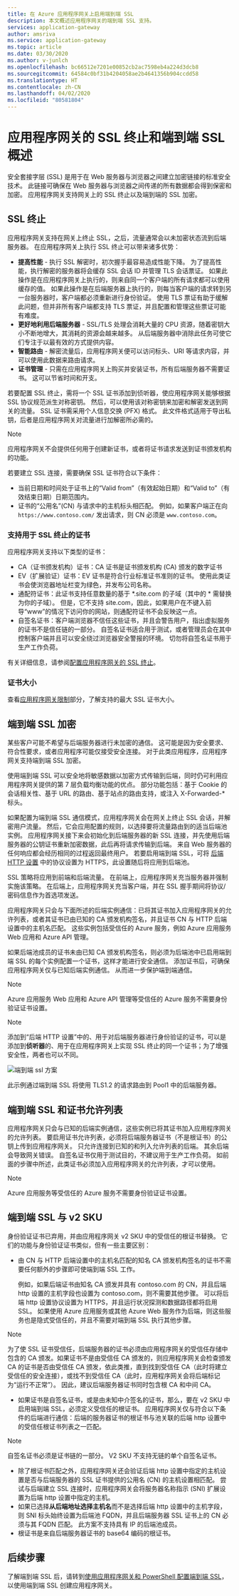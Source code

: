 ```yaml
---
title: 在 Azure 应用程序网关上启用端到端 SSL
description: 本文概述应用程序网关的端到端 SSL 支持。
services: application-gateway
author: amsriva
ms.service: application-gateway
ms.topic: article
ms.date: 03/30/2020
ms.author: v-junlch
ms.openlocfilehash: bc66512e7201e00852cb2ac7598eb4a224d3dcb8
ms.sourcegitcommit: 64584c0bf31b4204058ae2b4641356b904ccdd58
ms.translationtype: HT
ms.contentlocale: zh-CN
ms.lasthandoff: 04/02/2020
ms.locfileid: "80581804"
---
```

# <a name="overview-of-ssl-termination-and-end-to-end-ssl-with-application-gateway"></a>应用程序网关的 SSL 终止和端到端 SSL 概述

安全套接字层 (SSL) 是用于在 Web 服务器与浏览器之间建立加密链接的标准安全技术。 此链接可确保在 Web 服务器与浏览器之间传递的所有数据都会得到保密和加密。 应用程序网关支持网关上的 SSL 终止以及端到端的 SSL 加密。

## <a name="ssl-termination"></a>SSL 终止

应用程序网关支持在网关上终止 SSL，之后，流量通常会以未加密状态流到后端服务器。 在应用程序网关上执行 SSL 终止可以带来诸多优势：

- **提高性能** - 执行 SSL 解密时，初次握手最容易造成性能下降。 为了提高性能，执行解密的服务器将会缓存 SSL 会话 ID 并管理 TLS 会话票证。 如果此操作是在应用程序网关上执行的，则来自同一个客户端的所有请求都可以使用缓存的值。 如果此操作是在后端服务器上执行的，则每当客户端的请求转到另一台服务器时，客户端都必须重新进行身份验证。 使用 TLS 票证有助于缓解此问题，但并非所有客户端都支持 TLS 票证，并且配置和管理这些票证可能有难度。
- **更好地利用后端服务器** - SSL/TLS 处理会消耗大量的 CPU 资源，随着密钥大小不断地增大，其消耗的资源会越来越多。 从后端服务器中消除此任务可使它们专注于以最有效的方式提供内容。
- **智能路由** - 解密流量后，应用程序网关便可以访问标头、URI 等请求内容，并可以使用此数据来路由请求。
- **证书管理** - 只需在应用程序网关上购买并安装证书，所有后端服务器不需要证书。 这可以节省时间和开支。

若要配置 SSL 终止，需将一个 SSL 证书添加到侦听器，使应用程序网关能够根据 SSL 协议规范派生对称密钥。 然后，可以使用该对称密钥来加密和解密发送到网关的流量。 SSL 证书需采用个人信息交换 (PFX) 格式。 此文件格式适用于导出私钥，后者是应用程序网关对流量进行加解密所必需的。

> [!NOTE] 
>
> 应用程序网关不会提供任何用于创建新证书，或者将证书请求发送到证书颁发机构的功能。

若要建立 SSL 连接，需要确保 SSL 证书符合以下条件：

- 当前日期和时间处于证书上的“Valid from”（有效起始日期）和“Valid to”（有效结束日期）日期范围内。
- 证书的“公用名”(CN) 与请求中的主机标头相匹配。 例如，如果客户端正在向 `https://www.contoso.com/` 发出请求，则 CN 必须是 `www.contoso.com`。

### <a name="certificates-supported-for-ssl-termination"></a>支持用于 SSL 终止的证书

应用程序网关支持以下类型的证书：

- CA（证书颁发机构）证书：CA 证书是证书颁发机构 (CA) 颁发的数字证书
- EV（扩展验证）证书：EV 证书是符合行业标准证书准则的证书。 使用此类证书会使浏览器地址栏变为绿色，并发布公司名称。
- 通配符证书：此证书支持任意数量的基于 *.site.com 的子域（其中的 * 需替换为你的子域）。 但是，它不支持 site.com，因此，如果用户在不键入前导“www”的情况下访问你的网站，则通配符证书不会反映这一点。
- 自签名证书：客户端浏览器不信任这些证书，并且会警告用户，指出虚拟服务的证书不是信任链的一部分。 自签名证书适合用于测试，或者管理员会在其中控制客户端并且可以安全绕过浏览器安全警报的环境。 切勿将自签名证书用于生产工作负荷。

有关详细信息，请参阅[配置应用程序网关的 SSL 终止](/application-gateway/create-ssl-portal)。

### <a name="size-of-the-certificate"></a>证书大小
查看[应用程序网关限制](/azure-resource-manager/management/azure-subscription-service-limits#application-gateway-limits)部分，了解支持的最大 SSL 证书大小。

## <a name="end-to-end-ssl-encryption"></a>端到端 SSL 加密

某些客户可能不希望与后端服务器进行未加密的通信。 这可能是因为安全要求、符合性要求，或者应用程序可能仅接受安全连接。 对于此类应用程序，应用程序网关支持端到端 SSL 加密。

使用端到端 SSL 可以安全地将敏感数据以加密方式传输到后端，同时仍可利用应用程序网关提供的第 7 层负载均衡功能的优点。 部分功能包括：基于 Cookie 的会话相关性、基于 URL 的路由、基于站点的路由支持，或注入 X-Forwarded-* 标头。

如果配置为端到端 SSL 通信模式，应用程序网关会在网关上终止 SSL 会话，并解密用户流量。 然后，它会应用配置的规则，以选择要将流量路由到的适当后端池实例。 应用程序网关接下来会初始化到后端服务器的新 SSL 连接，并先使用后端服务器的公钥证书重新加密数据，此后再将请求传输到后端。 来自 Web 服务器的任何响应都会经历相同的过程返回最终用户。 若要启用端到端 SSL，可将 [后端 HTTP 设置](/application-gateway/configuration-overview#http-settings) 中的协议设置为 HTTPS，此设置随后将应用到后端池。

SSL 策略将应用到前端和后端流量。 在前端上，应用程序网关充当服务器并强制实施该策略。 在后端上，应用程序网关充当客户端，并在 SSL 握手期间将协议/密码信息作为首选项发送。

应用程序网关只会与下面所述的后端实例通信：已将其证书加入应用程序网关的允许列表，或者其证书已由已知的 CA 颁发机构签名，并且证书 CN 与 HTTP 后端设置中的主机名匹配。 这些实例包括受信任的 Azure 服务，例如 Azure 应用服务 Web 应用和 Azure API 管理。

如果后端池成员的证书未由已知 CA 颁发机构签名，则必须为后端池中已启用端到端 SSL 的每个实例配置一个证书，这样才能进行安全通信。 添加证书后，可确保应用程序网关仅与已知后端实例通信。 从而进一步保护端到端通信。

> [!NOTE] 
>
> Azure 应用服务 Web 应用和 Azure API 管理等受信任的 Azure 服务不需要身份验证证书设置。

> [!NOTE] 
>
> 添加到“后端 HTTP 设置”中的、用于对后端服务器进行身份验证的证书，可以是添加到**侦听器**的、用于在应用程序网关上实现 SSL 终止的同一个证书；为了增强安全性，两者也可以不同。 

![端到端 ssl 方案][1]

此示例通过端到端 SSL 将使用 TLS1.2 的请求路由到 Pool1 中的后端服务器。

## <a name="end-to-end-ssl-and-whitelisting-of-certificates"></a>端到端 SSL 和证书允许列表

应用程序网关只会与已知的后端实例通信，这些实例已将其证书加入应用程序网关的允许列表。 要启用证书允许列表，必须将后端服务器证书（不是根证书）的公钥上传到应用程序网关。 只允许连接到已知的和列入允许列表的后端。 其余后端会导致网关错误。 自签名证书仅用于测试目的，不建议用于生产工作负荷。 如前面的步骤中所述，此类证书必须加入应用程序网关的允许列表，才可以使用。

> [!NOTE]
> Azure 应用服务等受信任的 Azure 服务不需要身份验证证书设置。

## <a name="end-to-end-ssl-with-the-v2-sku"></a>端到端 SSL 与 v2 SKU

身份验证证书已弃用，并由应用程序网关 v2 SKU 中的受信任的根证书替换。 它们的功能与身份验证证书类似，但有一些主要区别：

- 由 CN 与 HTTP 后端设置中的主机名匹配的知名 CA 颁发机构签名的证书不需要任何额外的步骤即可使端到端 SSL 工作。 

   例如，如果后端证书由知名 CA 颁发并具有 contoso.com 的 CN，并且后端 http 设置的主机字段也设置为 contoso.com，则不需要其他步骤。 可以将后端 http 设置协议设置为 HTTPS，并且运行状况探测和数据路径都将启用 SSL。 如果使用 Azure 应用服务或其他 Azure Web 服务作为后端，则这些服务也是隐式受信任的，并且不需要对端到端 SSL 执行其他步骤。
   
> [!NOTE] 
>
> 为了使 SSL 证书受信任，后端服务器的证书必须由应用程序网关的受信任存储中包含的 CA 颁发。如果证书不是由受信任 CA 颁发的，则应用程序网关会检查颁发 CA 的证书是否由受信任 CA 颁发，依此类推，直到找到受信任 CA（此时将建立受信任的安全连接），或找不到受信任 CA（此时，应用程序网关会将后端标记为“运行不正常”）。 因此，建议后端服务器证书同时包含根 CA 和中间 CA。

- 如果证书是自签名证书，或是由未知中介签名的证书，那么，要在 v2 SKU 中启用端到端 SSL，必须定义受信任的根证书。 应用程序网关仅与符合以下条件的后端进行通信：后端的服务器证书的根证书与池关联的后端 http 设置中的受信任根证书列表之一匹配。

> [!NOTE] 
>
> 自签名证书必须是证书链的一部分。 V2 SKU 不支持无链的单个自签名证书。

- 除了根证书匹配之外，应用程序网关还会验证后端 http 设置中指定的主机设置是否与后端服务器的 SSL 证书提供的公用名 (CN) 的主机设置相匹配。 尝试与后端建立 SSL 连接时，应用程序网关会将服务器名称指示 (SNI) 扩展设置为后端 http 设置中指定的主机。
- 如果已选择**从后端地址选择主机名**而不是选择后端 http 设置中的主机字段，则 SNI 标头始终设置为后端池 FQDN，并且后端服务器 SSL 证书上的 CN 必须与其 FQDN 匹配。 此方案不支持具有 IP 的后端池成员。
- 根证书是来自后端服务器证书的 base64 编码的根证书。

## <a name="next-steps"></a>后续步骤

了解端到端 SSL 后，请转到[使用应用程序网关和 PowerShell 配置端到端 SSL](application-gateway-end-to-end-ssl-powershell.md)，以使用端到端 SSL 创建应用程序网关。

<!--Image references-->

[1]: ./media/ssl-overview/scenario.png

